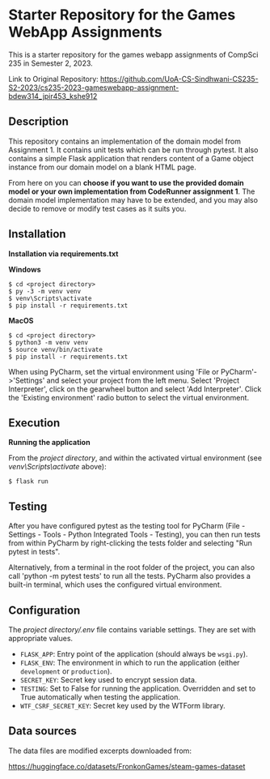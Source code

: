 # Starter Repository for the Games WebApp Assignments
This is a starter repository for the games webapp assignments of CompSci 235 in Semester 2, 2023.

Link to Original Repository: https://github.com/UoA-CS-Sindhwani-CS235-S2-2023/cs235-2023-gameswebapp-assignment-bdew314_jpir453_kshe912

## Description

This repository contains an implementation of the domain model from Assignment 1. It contains unit tests which can be run through pytest. It also contains a simple Flask application that renders content of a Game object instance from our domain model on a blank HTML page. 

From here on you can **choose if you want to use the provided domain model or your own implementation from CodeRunner assignment 1**. The domain model implementation may have to be extended, and you may also decide to remove or modify test cases as it suits you. 

## Installation

**Installation via requirements.txt**

**Windows**
```shell
$ cd <project directory>
$ py -3 -m venv venv
$ venv\Scripts\activate
$ pip install -r requirements.txt
```

**MacOS**
```shell
$ cd <project directory>
$ python3 -m venv venv
$ source venv/bin/activate
$ pip install -r requirements.txt
```

When using PyCharm, set the virtual environment using 'File or PyCharm'->'Settings' and select your project from the left menu. Select 'Project Interpreter', click on the gearwheel button and select 'Add Interpreter'. Click the 'Existing environment' radio button to select the virtual environment. 

## Execution

**Running the application**

From the *project directory*, and within the activated virtual environment (see *venv\Scripts\activate* above):

````shell
$ flask run
```` 

## Testing

After you have configured pytest as the testing tool for PyCharm (File - Settings - Tools - Python Integrated Tools - Testing), you can then run tests from within PyCharm by right-clicking the tests folder and selecting "Run pytest in tests".

Alternatively, from a terminal in the root folder of the project, you can also call 'python -m pytest tests' to run all the tests. PyCharm also provides a built-in terminal, which uses the configured virtual environment. 

## Configuration

The *project directory/.env* file contains variable settings. They are set with appropriate values.

* `FLASK_APP`: Entry point of the application (should always be `wsgi.py`).
* `FLASK_ENV`: The environment in which to run the application (either `development` or `production`).
* `SECRET_KEY`: Secret key used to encrypt session data.
* `TESTING`: Set to False for running the application. Overridden and set to True automatically when testing the application.
* `WTF_CSRF_SECRET_KEY`: Secret key used by the WTForm library.
 
## Data sources

The data files are modified excerpts downloaded from:

https://huggingface.co/datasets/FronkonGames/steam-games-dataset



